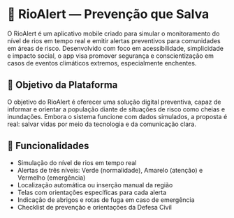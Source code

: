 # 🌊 RioAlert — Prevenção que Salva
O RioAlert é um aplicativo mobile criado para simular o monitoramento do nível de rios em tempo real e emitir alertas preventivos para comunidades em áreas de risco. Desenvolvido com foco em acessibilidade, simplicidade e impacto social, o app visa promover segurança e conscientização em casos de eventos climáticos extremos, especialmente enchentes.

## 🎯 Objetivo da Plataforma
O objetivo do RioAlert é oferecer uma solução digital preventiva, capaz de informar e orientar a população diante de situações de risco como cheias e inundações. Embora o sistema funcione com dados simulados, a proposta é real: salvar vidas por meio da tecnologia e da comunicação clara.

## 📲 Funcionalidades
- Simulação do nível de rios em tempo real
- Alertas de três níveis: Verde (normalidade), Amarelo (atenção) e Vermelho (emergência)
- Localização automática ou inserção manual da região
- Telas com orientações específicas para cada alerta
- Indicação de abrigos e rotas de fuga em caso de emergência
- Checklist de prevenção e orientações da Defesa Civil
